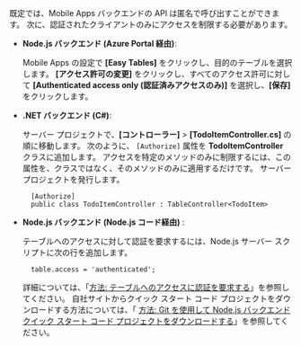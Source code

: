 
既定では、Mobile Apps バックエンドの API は匿名で呼び出すことができます。 次に、認証されたクライアントのみにアクセスを制限する必要があります。  

* **Node.js バックエンド (Azure Portal 経由)**:  

    Mobile Apps の設定で **[Easy Tables]** をクリックし、目的のテーブルを選択します。 **[アクセス許可の変更]** をクリックし、すべてのアクセス許可に対して **[Authenticated access only (認証済みアクセスのみ)]** を選択し、**[保存]** をクリックします。
* **.NET バックエンド (C#)**:  

    サーバー プロジェクトで、**[コントローラー]** > **[TodoItemController.cs]** の順に移動します。 次のように、 `[Authorize]` 属性を **TodoItemController** クラスに追加します。 アクセスを特定のメソッドのみに制限するには、この属性を、クラスではなく、そのメソッドのみに適用するだけです。 サーバー プロジェクトを発行します。

        [Authorize]
        public class TodoItemController : TableController<TodoItem>

* **Node.js バックエンド (Node.js コード経由)** :  

    テーブルへのアクセスに対して認証を要求するには、Node.js サーバー スクリプトに次の行を追加します。

        table.access = 'authenticated';

    詳細については、「[方法: テーブルへのアクセスに認証を要求する](../articles/app-service-mobile/app-service-mobile-node-backend-how-to-use-server-sdk.md#howto-tables-auth)」を参照してください。 自社サイトからクイック スタート コード プロジェクトをダウンロードする方法については、「 [方法: Git を使用して Node.js バックエンド クイック スタート コード プロジェクトをダウンロードする](../articles/app-service-mobile/app-service-mobile-node-backend-how-to-use-server-sdk.md#download-quickstart)」を参照してください。
